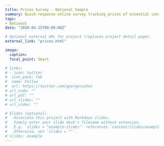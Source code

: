```yaml
---
title: Prices Survey - National Sample
summary: Quick-response online survey tracking prices of essential consumer products across Kenya.
tags:
- National
date: "2020-04-15T00:00:00Z"

# Optional external URL for project (replaces project detail page).
external_link: "prices.html"

image:
  caption: 
  focal_point: Smart

# links:
# - icon: twitter
#  icon_pack: fab
#  name: Follow
#  url: https://twitter.com/georgecushen
# url_code: ""
# url_pdf: ""
# url_slides: ""
# url_video: ""

# Slides (optional).
#   Associate this project with Markdown slides.
#   Simply enter your slide deck's filename without extension.
#   E.g. `slides = "example-slides"` references `content/slides/example-slides.md`.
#   Otherwise, set `slides = ""`.
# slides: example
---
```


